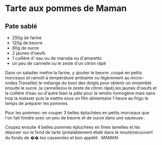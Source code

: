 # Tarte aux pommes de Maman

## Pate sablé
- 250g de farine
- 120g de beurre
- 80g de sucre
- 2 jaunes d'oeufs
- 1 cuillère d' eau ou de marsala ou d'amaretto
- un peu de cannelle ou le zeste d'un citron râpé



Dans un saladier mettre la farine, y ajouter le beurre ,coupé en petits morceaux et ramolli à température ambiante ou légèrement au micro-ondes.Travaillez le mélange du bout des doigts pour obtenir un ensemble ensuite le sucre ,la cannelle(ou le zeste de citron râpé),les jaunes d'oeufs et la cuillère d'eau ou d'autre bien la pâte pour la rendre homogène mais sans trop la malaxer puis la mettre sous un film alimentaire 1 heure au frigo le temps de préparer les pommes.

Pour les pommes: en couper 3 belles épluchées en petits morceaux que l'on fait fondre avec un peu de beurre et de sucre dans une sauteuse .

Coupez ensuite 4 belles pommes épluchées en fines lamelles et les déposer sur le fond de tarte (préalablement étalé dans le moule)recouvert du fondu de  �� tes casseroles et bon appétit  . MAMAN     
